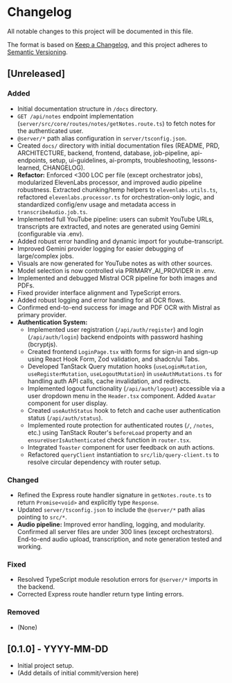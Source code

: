 # Changelog

All notable changes to this project will be documented in this file.

The format is based on [Keep a Changelog](https://keepachangelog.com/en/1.0.0/),
and this project adheres to [Semantic Versioning](https://semver.org/spec/v2.0.0.html).

## [Unreleased]

### Added

*   Initial documentation structure in `/docs` directory.
*   `GET /api/notes` endpoint implementation (`server/src/core/routes/notes/getNotes.route.ts`) to fetch notes for the authenticated user.
*   `@server/*` path alias configuration in `server/tsconfig.json`.
*   Created `docs/` directory with initial documentation files (README, PRD, ARCHITECTURE, backend, frontend, database, job-pipeline, api-endpoints, setup, ui-guidelines, ai-prompts, troubleshooting, lessons-learned, CHANGELOG).
*   **Refactor:** Enforced <300 LOC per file (except orchestrator jobs), modularized ElevenLabs processor, and improved audio pipeline robustness. Extracted chunking/temp helpers to `elevenlabs.utils.ts`, refactored `elevenlabs.processor.ts` for orchestration-only logic, and standardized config/env usage and metadata access in `transcribeAudio.job.ts`.
*   Implemented full YouTube pipeline: users can submit YouTube URLs, transcripts are extracted, and notes are generated using Gemini (configurable via .env).
*   Added robust error handling and dynamic import for youtube-transcript.
*   Improved Gemini provider logging for easier debugging of large/complex jobs.
*   Visuals are now generated for YouTube notes as with other sources.
*   Model selection is now controlled via PRIMARY_AI_PROVIDER in .env.
*   Implemented and debugged Mistral OCR pipeline for both images and PDFs.
*   Fixed provider interface alignment and TypeScript errors.
*   Added robust logging and error handling for all OCR flows.
*   Confirmed end-to-end success for image and PDF OCR with Mistral as primary provider.
*   **Authentication System:**
    - Implemented user registration (`/api/auth/register`) and login (`/api/auth/login`) backend endpoints with password hashing (bcryptjs).
    - Created frontend `LoginPage.tsx` with forms for sign-in and sign-up using React Hook Form, Zod validation, and shadcn/ui Tabs.
    - Developed TanStack Query mutation hooks (`useLoginMutation`, `useRegisterMutation`, `useLogoutMutation`) in `useAuthMutations.ts` for handling auth API calls, cache invalidation, and redirects.
    - Implemented logout functionality (`/api/auth/logout`) accessible via a user dropdown menu in the `Header.tsx` component. Added `Avatar` component for user display.
    - Created `useAuthStatus` hook to fetch and cache user authentication status (`/api/auth/status`).
    - Implemented route protection for authenticated routes (`/`, `/notes`, etc.) using TanStack Router's `beforeLoad` property and an `ensureUserIsAuthenticated` check function in `router.tsx`.
    - Integrated `Toaster` component for user feedback on auth actions.
    - Refactored `queryClient` instantiation to `src/lib/query-client.ts` to resolve circular dependency with router setup.

### Changed

*   Refined the Express route handler signature in `getNotes.route.ts` to return `Promise<void>` and explicitly type `Response`.
*   Updated `server/tsconfig.json` to include the `@server/*` path alias pointing to `src/*`.
*   **Audio pipeline:** Improved error handling, logging, and modularity. Confirmed all server files are under 300 lines (except orchestrators). End-to-end audio upload, transcription, and note generation tested and working.

### Fixed

*   Resolved TypeScript module resolution errors for `@server/*` imports in the backend.
*   Corrected Express route handler return type linting errors.

### Removed

*   (None)

## [0.1.0] - YYYY-MM-DD

*   Initial project setup.
*   (Add details of initial commit/version here) 